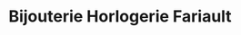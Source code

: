 ---
title: "Bijouterie Horlogerie Fariault"
url: /lamballe/bijouterie-horlogerie-fariault/
shop: bijoux
---